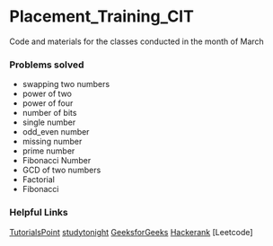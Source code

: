 # Placement_Training_CIT
Code and materials for the classes conducted in the month of March

### Problems solved

- swapping two numbers
- power of two
- power of four
- number of bits
- single number
- odd_even number
- missing number
- prime number
- Fibonacci Number
- GCD of two numbers
- Factorial 
- Fibonacci 


### Helpful Links

[TutorialsPoint](https://www.tutorialspoint.com/)
[studytonight](https://www.studytonight.com/)
[GeeksforGeeks](https://www.geeksforgeeks.org/)
[Hackerank](https://www.hackerrank.com)
[Leetcode]